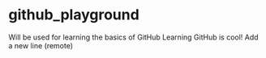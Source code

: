 # github_playground
Will be used for learning the basics of GitHub
Learning GitHub is cool!
Add a new line (remote)

